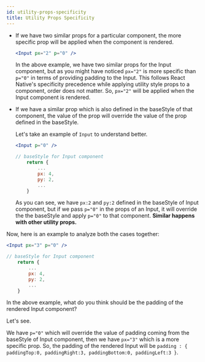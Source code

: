 ```yaml
---
id: utility-props-specificity
title: Utility Props Specificity
---
```


- If we have two similar props for a particular component, the more specific prop will be applied when the component is rendered.

    ```jsx 
    <Input px="2" p="0" />
    ```

    In the above example, we have two similar props for the Input component, but as you might have noticed `px="2"` is more specific than `p="0"` in terms of providing padding to the Input. This follows React Native's specificity precedence while applying utility style props to a component, order does not matter. So, `px="2"` will be applied when the Input component is rendered. 

- If we have a similar prop which is also defined in the baseStyle of that component, the value of the prop will override the value of the prop defined in the baseStyle.

    Let's take an example of `Input` to understand better.

    ```jsx
    <Input p="0" />

    // baseStyle for Input component
        return {
            ...
            px: 4,
            py: 2,
            ...
        }
    ```

    As you can see, we have `px:2` and `py:2` defined in the baseStyle of Input component, but if we pass `p="0"` in the props of an Input, it will override the the baseStyle and apply `p="0"` to that component. **Similar happens with other utility props.**
    
Now, here is an example to analyze both the cases together:

```jsx 
<Input px="3" p="0" />

// baseStyle for Input component
    return {
        ...
        px: 4,
        py: 2,
        ...
    }   

```
In the above example, what do you think should be the padding of the rendered Input component?

Let's see.

We have `p="0"` which will override the value of padding coming from the baseStyle of Input component, then we have `px="3"` which is a more specific prop. So, the padding of the rendered Input will be `padding : { paddingTop:0, paddingRight:3, paddingBottom:0, paddingLeft:3 }`.





